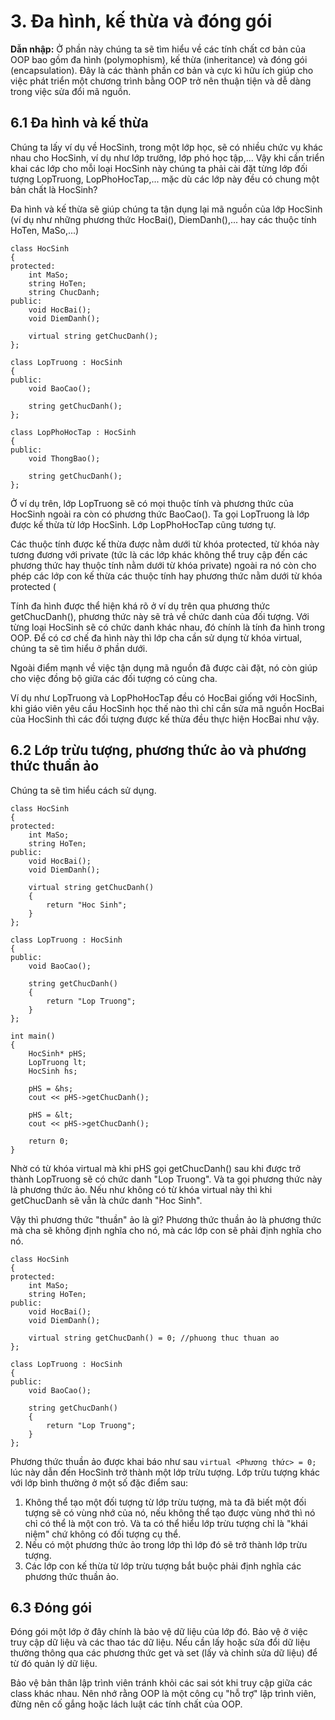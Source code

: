 # 3. Đa hình, kế thừa và đóng gói #
**Dẫn nhập:** Ở phần này chúng ta sẽ tìm hiểu về các tính chất cơ bản của OOP bao gồm đa hình (polymophism), kế thừa (inheritance) và đóng gói (encapsulation). Đây là các thành phần cơ bản và cực kì hữu ích giúp cho việc phát triển một chương trình bằng OOP trở nên thuận tiện và dễ dàng trong việc sửa đổi mã nguồn. 
## 6.1 Đa hình và kế thừa ##
Chúng ta lấy ví dụ về HocSinh, trong một lớp học, sẽ có nhiều chức vụ khác nhau cho HocSinh, ví dụ như lớp trưởng, lớp phó học tập,... Vậy khi cần triển khai các lớp cho mỗi loại HocSinh này chúng ta phải cài đặt từng lớp đối tượng LopTruong, LopPhoHocTap,... mặc dù các lớp này đều có chung một bản chất là HocSinh?

Đa hình và kế thừa sẽ giúp chúng ta tận dụng lại mã nguồn của lớp HocSinh (ví dụ như những phương thức HocBai(), DiemDanh(),... hay các thuộc tính HoTen, MaSo,...)

    class HocSinh
    {
    protected:
    	int MaSo;
    	string HoTen;
		string ChucDanh;
	public:
		void HocBai();
		void DiemDanh();

		virtual string getChucDanh();
	};

	class LopTruong : HocSinh
	{
	public: 
		void BaoCao();

		string getChucDanh();
	};

	class LopPhoHocTap : HocSinh
	{
	public: 
		void ThongBao();

		string getChucDanh();
	};
Ở ví dụ trên, lớp LopTruong sẽ có mọi thuộc tính và phương thức của HocSinh ngoài ra còn có phương thức BaoCao(). Ta gọi LopTruong là lớp được kế thừa từ lớp HocSinh. Lớp LopPhoHocTap cũng tương tự.

Các thuộc tính được kế thừa được nằm dưới từ khóa protected, từ khóa này tương đương với private (tức là các lớp khác không thể truy cập đến các phương thức hay thuộc tính nằm dưới từ khóa private) ngoài ra nó còn cho phép các lớp con kế thừa các thuộc tính hay phương thức nằm dưới từ khóa protected (

Tính đa hình được thể hiện khá rõ ở ví dụ trên qua phương thức getChucDanh(), phương thức này sẽ trả về chức danh của đối tượng. Với từng loại HocSinh sẽ có chức danh khác nhau, đó chính là tính đa hình trong OOP. Để có cơ chế đa hình này thì lớp cha cần sử dụng từ khóa virtual, chúng ta sẽ tìm hiểu ở phần dưới.

Ngoài điểm mạnh về việc tận dụng mã nguồn đã được cài đặt, nó còn giúp cho việc đồng bộ giữa các đối tượng có cùng cha. 

Ví dụ như LopTruong và LopPhoHocTap đều có HocBai giống với HocSinh, khi giáo viên yêu cầu HocSinh học thế nào thì chỉ cần sửa mã nguồn HocBai của HocSinh thì các đối tượng được kế thừa đều thực hiện HocBai như vậy.

## 6.2 Lớp trừu tượng, phương thức ảo và phương thức thuần ảo ##
Chúng ta sẽ tìm hiểu cách sử dụng.

    class HocSinh
    {
    protected:
    	int MaSo;
    	string HoTen;
	public:
		void HocBai();
		void DiemDanh();

		virtual string getChucDanh()
		{
			return "Hoc Sinh";
		}
	};

	class LopTruong : HocSinh
	{
	public: 
		void BaoCao();

		string getChucDanh()
		{
			return "Lop Truong";
		}
	};
	
	int main()
	{
		HocSinh* pHS;
		LopTruong lt;
		HocSinh hs;

		pHS = &hs;
		cout << pHS->getChucDanh();

		pHS = &lt;
		cout << pHS->getChucDanh();
		
		return 0;
	}

Nhờ có từ khóa virtual mà khi pHS gọi getChucDanh() sau khi được trở thành LopTruong sẽ có chức danh "Lop Truong". Và ta gọi phương thức này là phương thức ảo. Nếu như không có từ khóa virtual này thì khi getChucDanh sẽ vẫn là chức danh "Hoc Sinh". 

Vậy thì phương thức "thuần" ảo là gì? Phương thức thuần ảo là phương thức mà cha sẽ không định nghĩa cho nó, mà các lớp con sẽ phải định nghĩa cho nó.

    class HocSinh
    {
    protected:
    	int MaSo;
    	string HoTen;
	public:
		void HocBai();
		void DiemDanh();

		virtual string getChucDanh() = 0; //phuong thuc thuan ao
	};

	class LopTruong : HocSinh
	{
	public: 
		void BaoCao();

		string getChucDanh()
		{
			return "Lop Truong";
		}
	};

Phương thức thuần ảo được khai báo như sau `virtual <Phương thức> = 0;`	lúc này dẫn đến HocSinh trở thành một lớp trừu tượng. Lớp trừu tượng khác với lớp bình thường ở một số đặc điểm sau:


1. Không thể tạo một đối tượng từ lớp trừu tượng, mà ta đã biết một đối tượng sẽ có vùng nhớ của nó, nếu không thể tạo được vùng nhớ thì nó chỉ có thể là một con trỏ. Và ta có thể hiểu lớp trừu tượng chỉ là "khái niệm" chứ không có đối tượng cụ thể.
2. Nếu có một phương thức ảo trong lớp thì lớp đó sẽ trở thành lớp trừu tượng.
3. Các lớp con kế thừa từ lớp trừu tượng bắt buộc phải định nghĩa các phương thức thuần ảo.
		
## 6.3 Đóng gói ##
Đóng gói một lớp ở đây chính là bảo vệ dữ liệu của lớp đó. Bảo vệ ở việc truy cập dữ liệu và các thao tác dữ liệu. Nếu cần lấy hoặc sửa đổi dữ liệu thường thông qua các phương thức get và set (lấy và chỉnh sửa dữ liệu) để từ đó quản lý dữ liệu.

Bảo vệ bản thân lập trình viên tránh khỏi các sai sót khi truy cập giữa các class khác nhau. Nên nhớ rằng OOP là một công cụ "hỗ trợ" lập trình viên, đừng nên cố gắng hoặc lách luật các tính chất của OOP.